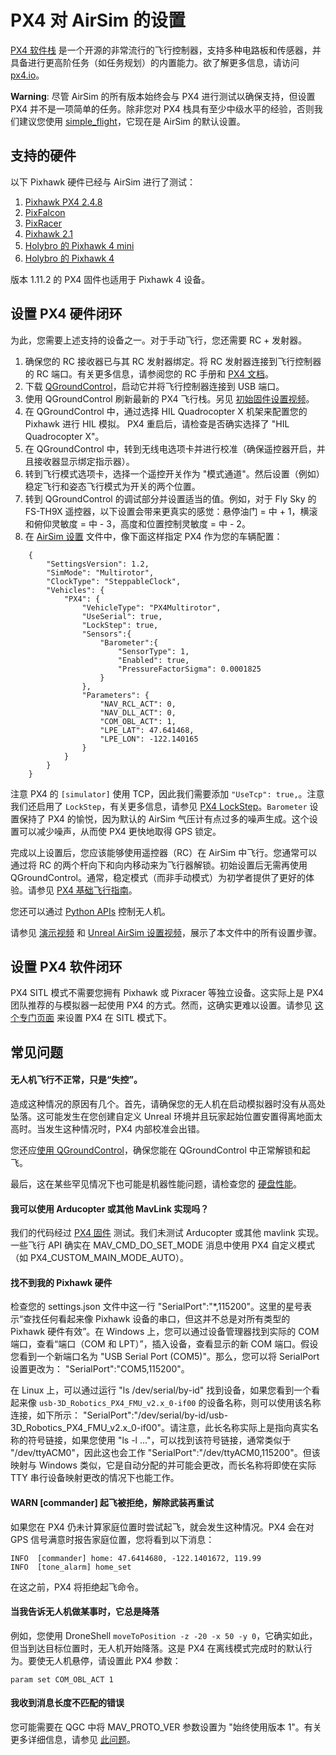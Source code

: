 # PX4 对 AirSim 的设置

[PX4 软件栈](http://github.com/px4/firmware) 是一个开源的非常流行的飞行控制器，支持多种电路板和传感器，并具备进行更高阶任务（如任务规划）的内置能力。欲了解更多信息，请访问 [px4.io](http://px4.io)。

**Warning**: 尽管 AirSim 的所有版本始终会与 PX4 进行测试以确保支持，但设置 PX4 并不是一项简单的任务。除非您对 PX4 栈具有至少中级水平的经验，否则我们建议您使用 [simple_flight](simple_flight.md)，它现在是 AirSim 的默认设置。

## 支持的硬件

以下 Pixhawk 硬件已经与 AirSim 进行了测试：

1. [Pixhawk PX4 2.4.8](http://www.banggood.com/Pixhawk-PX4-2_4_8-Flight-Controller-32-Bit-ARM-PX4FMU-PX4IO-Combo-for-Multicopters-p-1040416.html)
2. [PixFalcon](https://hobbyking.com/en_us/pixfalcon-micro-px4-autopilot.html?___store=en_us)
3. [PixRacer](https://www.banggood.com/Pixracer-Autopilot-Xracer-V1_0-Flight-Controller-Mini-PX4-Built-in-Wifi-For-FPV-Racing-RC-Multirotor-p-1056428.html?utm_source=google&utm_medium=cpc_ods&utm_content=starr&utm_campaign=Smlrfpv-ds-FPVracer&gclid=CjwKEAjw9MrIBRCr2LPek5-h8U0SJAD3jfhtbEfqhX4Lu94kPe88Zrr62A5qVgx-wRDBuUulGzHELRoCRVTw_wcB)
4. [Pixhawk 2.1](http://www.proficnc.com/)
5. [Holybro 的 Pixhawk 4 mini](https://shop.holybro.com/pixhawk4-mini_p1120.html)
6. [Holybro 的 Pixhawk 4](https://shop.holybro.com/pixhawk-4beta-launch_p1089.html)

版本 1.11.2 的 PX4 固件也适用于 Pixhawk 4 设备。

## 设置 PX4 硬件闭环

为此，您需要上述支持的设备之一。对于手动飞行，您还需要 RC + 发射器。

1. 确保您的 RC 接收器已与其 RC 发射器绑定。将 RC 发射器连接到飞行控制器的 RC 端口。有关更多信息，请参阅您的 RC 手册和 [PX4 文档](https://docs.px4.io/en/getting_started/rc_transmitter_receiver.html)。
2. 下载 [QGroundControl](http://qgroundcontrol.com/)，启动它并将飞行控制器连接到 USB 端口。
3. 使用 QGroundControl 刷新最新的 PX4 飞行栈。另见 [初始固件设置视频](https://docs.px4.io/master/en/config/)。
4. 在 QGroundControl 中，通过选择 HIL Quadrocopter X 机架来配置您的 Pixhawk 进行 HIL 模拟。 PX4 重启后，请检查是否确实选择了 "HIL Quadrocopter X"。
5. 在 QGroundControl 中，转到无线电选项卡并进行校准（确保遥控器开启，并且接收器显示绑定指示器）。
6. 转到飞行模式选项卡，选择一个遥控开关作为 "模式通道"。然后设置（例如）稳定飞行和姿态飞行模式为开关的两个位置。
7. 转到 QGroundControl 的调试部分并设置适当的值。例如，对于 Fly Sky 的 FS-TH9X 遥控器，以下设置会带来更真实的感觉：悬停油门 = 中 + 1，横滚和俯仰灵敏度 = 中 - 3，高度和位置控制灵敏度 = 中 - 2。
8. 在 [AirSim 设置](settings.md) 文件中，像下面这样指定 PX4 作为您的车辆配置：
```
    {
        "SettingsVersion": 1.2,
        "SimMode": "Multirotor",
        "ClockType": "SteppableClock",
        "Vehicles": {
            "PX4": {
                "VehicleType": "PX4Multirotor",
                "UseSerial": true,
                "LockStep": true,
                "Sensors":{
                    "Barometer":{
                        "SensorType": 1,
                        "Enabled": true,
                        "PressureFactorSigma": 0.0001825
                    }
                },
                "Parameters": {
                    "NAV_RCL_ACT": 0,
                    "NAV_DLL_ACT": 0,
                    "COM_OBL_ACT": 1,
                    "LPE_LAT": 47.641468,
                    "LPE_LON": -122.140165
                }
            }
        }
    }
```

注意 PX4 的 `[simulator]` 使用 TCP，因此我们需要添加 `"UseTcp": true,`。注意我们还启用了 `LockStep`，有关更多信息，请参见 [PX4 LockStep](px4_lockstep.md)。`Barometer` 设置保持了 PX4 的愉悦，因为默认的 AirSim 气压计有点过多的噪声生成。这个设置可以减少噪声，从而使 PX4 更快地取得 GPS 锁定。

完成以上设置后，您应该能够使用遥控器（RC）在 AirSim 中飞行。您通常可以通过将 RC 的两个杆向下和向内移动来为飞行器解锁。初始设置后无需再使用 QGroundControl。通常，稳定模式（而非手动模式）为初学者提供了更好的体验。请参见 [PX4 基础飞行指南](https://docs.px4.io/master/en/flying/basic_flying.html)。

您还可以通过 [Python APIs](apis.md) 控制无人机。

请参见 [演示视频](https://youtu.be/HNWdYrtw3f0) 和 [Unreal AirSim 设置视频](https://youtu.be/1oY8Qu5maQQ)，展示了本文件中的所有设置步骤。

## 设置 PX4 软件闭环

PX4 SITL 模式不需要您拥有 Pixhawk 或 Pixracer 等独立设备。这实际上是 PX4 团队推荐的与模拟器一起使用 PX4 的方式。然而，这确实更难以设置。请参见 [这个专门页面](px4_sitl.md) 来设置 PX4 在 SITL 模式下。

## 常见问题

#### 无人机飞行不正常，只是“失控”。

造成这种情况的原因有几个。首先，请确保您的无人机在启动模拟器时没有从高处坠落。这可能发生在您创建自定义 Unreal 环境并且玩家起始位置安置得离地面太高时。当发生这种情况时，PX4 内部校准会出错。

您还应[使用 QGroundControl](#setting-up-px4-hardware-in-loop)，确保您能在 QGroundControl 中正常解锁和起飞。

最后，这在某些罕见情况下也可能是机器性能问题，请检查您的 [硬盘性能](hard_drive.md)。

#### 我可以使用 Arducopter 或其他 MavLink 实现吗？

我们的代码经过 [PX4 固件](https://dev.px4.io/) 测试。我们未测试 Arducopter 或其他 mavlink 实现。一些飞行 API 确实在 MAV_CMD_DO_SET_MODE 消息中使用 PX4 自定义模式（如 PX4_CUSTOM_MAIN_MODE_AUTO）。

#### 找不到我的 Pixhawk 硬件

检查您的 settings.json 文件中这一行 "SerialPort":"*,115200"。这里的星号表示“查找任何看起来像 Pixhawk 设备的串口，但这并不总是对所有类型的 Pixhawk 硬件有效”。在 Windows 上，您可以通过设备管理器找到实际的 COM 端口，查看“端口（COM 和 LPT）”，插入设备，查看显示的新 COM 端口。假设您看到一个新端口名为 "USB Serial Port (COM5)"。那么，您可以将 SerialPort 设置更改为： "SerialPort":"COM5,115200"。

在 Linux 上，可以通过运行 "ls /dev/serial/by-id" 找到设备，如果您看到一个看起来像 `usb-3D_Robotics_PX4_FMU_v2.x_0-if00` 的设备名称，则可以使用该名称连接，如下所示：
"SerialPort":"/dev/serial/by-id/usb-3D_Robotics_PX4_FMU_v2.x_0-if00"。请注意，此长名称实际上是指向真实名称的符号链接，如果您使用 "ls -l ..."，可以找到该符号链接，通常类似于 "/dev/ttyACM0"，因此这也会工作 "SerialPort":"/dev/ttyACM0,115200"。但该映射与 Windows 类似，它是自动分配的并可能会更改，而长名称将即使在实际 TTY 串行设备映射更改的情况下也能工作。

#### WARN  [commander] 起飞被拒绝，解除武装再重试

如果您在 PX4 仍未计算家庭位置时尝试起飞，就会发生这种情况。PX4 会在对 GPS 信号满意时报告家庭位置，您将看到以下消息：

```
INFO  [commander] home: 47.6414680, -122.1401672, 119.99
INFO  [tone_alarm] home_set
```

在这之前，PX4 将拒绝起飞命令。

#### 当我告诉无人机做某事时，它总是降落

例如，您使用 DroneShell `moveToPosition -z -20 -x 50 -y 0`，它确实如此，但当到达目标位置时，无人机开始降落。这是 PX4 在离线模式完成时的默认行为。要使无人机悬停，请设置此 PX4 参数：
```
param set COM_OBL_ACT 1
```

#### 我收到消息长度不匹配的错误

您可能需要在 QGC 中将 MAV_PROTO_VER 参数设置为 "始终使用版本 1"。有关更多详细信息，请参见 [此问题](https://github.com/Microsoft/AirSim/issues/546)。